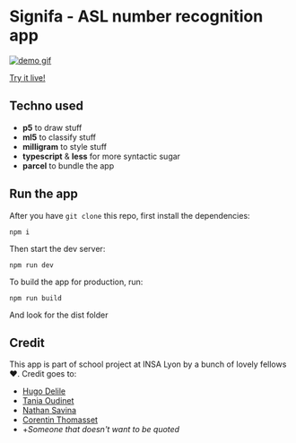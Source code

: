 # Signifa - ASL number recognition app

[![demo gif](./.github/demo.gif)](https://signifa-ctmsst.vercel.app/)

[Try it live!](https://signifa-ctmsst.vercel.app/)
## Techno used

* **p5** to draw stuff
* **ml5** to classify stuff
* **milligram** to style stuff 
* **typescript** & **less** for more syntactic sugar
* **parcel** to bundle the app

## Run the app
After you have `git clone` this repo, first install the dependencies:
```shell
npm i
```

Then start the dev server:
```shell
npm run dev
```

To build the app for production, run:
```shell
npm run build
```
And look for the dist folder

## Credit 
This app is part of school project at INSA Lyon by a bunch of lovely fellows ❤. Credit goes to:

* [Hugo Delile](https://github.com/DelileHugo)
* [Tania Oudinet](https://github.com/SteamDragonLady)
* [Nathan Savina](https://github.com/Dante-DaCapo)
* [Corentin Thomasset](https://github.com/CorentinTh)
* +*Someone that doesn't want to be quoted*
